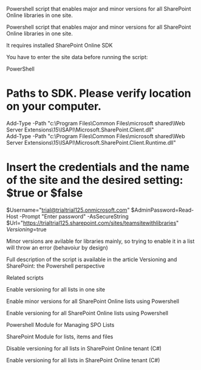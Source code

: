 Powershell script that enables major and minor versions for all SharePoint Online libraries in one site.

Powershell script that enables major and minor versions for all SharePoint Online libraries in one site.

 

 

It requires installed  SharePoint Online SDK 

You have to enter the site data before running the script:

PowerShell
# Paths to SDK. Please verify location on your computer. 
Add-Type -Path "c:\Program Files\Common Files\microsoft shared\Web Server Extensions\15\ISAPI\Microsoft.SharePoint.Client.dll"  
Add-Type -Path "c:\Program Files\Common Files\microsoft shared\Web Server Extensions\15\ISAPI\Microsoft.SharePoint.Client.Runtime.dll"  
 
# Insert the credentials and the name of the site and the desired setting: $true or $false 
$Username="trial@trialtrial125.onmicrosoft.com" 
$AdminPassword=Read-Host -Prompt "Enter password" -AsSecureString 
$Url="https://trialtrial125.sharepoint.com/sites/teamsitewithlibraries" 
$Versioning=$true
 
Minor versions are avilable for libraries mainly, so trying to enable it in a list will throw an error (behavoiur by design)


 

 

Full description of the script is available in the article  Versioning and SharePoint: the Powershell perspective

 

 

Related scripts
 

Enable versioning for all lists in one site

Enable minor versions for all SharePoint Online lists using Powershell

Enable versioning for all SharePoint Online lists using Powershell

Powershell Module for Managing SPO Lists

SharePoint Module for lists, items and files

Disable versioning for all lists in SharePoint Online tenant (C#)

Enable versioning for all lists in SharePoint Online tenant (C#)
